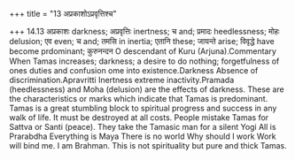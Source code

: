 +++
title = "13 अप्रकाशोऽप्रवृत्तिश्च"

+++
14.13 अप्रकाशः darkness; अप्रवृत्तिः inertness; च and; प्रमादः
heedlessness; मोहः delusion; एव even; च and; तमसि in inertia; एतानि
these; जायन्ते arise; विवृद्धे have become prdominant; कुरुनन्दन O
descendant of Kuru (Arjuna).Commentary When Tamas increases; darkness; a
desire to do nothing; forgetfulness of ones duties and confusion ome
into existence.Darkness Absence of discrimination.Apravritti Inertness
extreme inactivity.Pramada (heedlessness) and Moha (delusion) are the
effects of darkness. These are the characteristics or marks which
indicate that Tamas is predominant. Tamas is a great stumbling block to
spiritual progress and success in any walk of life. It must be destroyed
at all costs. People mistake Tamas for Sattva or Santi (peace). They
take the Tamasic man for a silent Yogi All is Prarabdha Everything is
Maya There is no world Why should I work Work will bind me. I am
Brahman. This is not spirituality but pure and thick Tamas.
